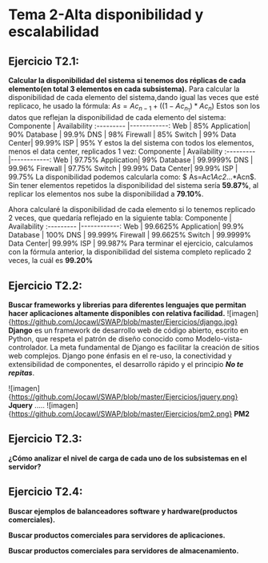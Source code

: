 # Tema 2-Alta disponibilidad y escalabilidad
## Ejercicio T2.1:
**Calcular la disponibilidad del sistema si tenemos dos réplicas de cada elemento(en total 3 elementos en cada subsistema).**
Para calcular la disponibilidad de cada elemento del sistema,dando igual las veces que esté replicaco, he usado la fórmula: $As = Ac_{n-1}+((1-Ac_{n_1})*Ac_n)$
Estos son los datos que reflejan la disponibilidad de cada elemento del sistema:
Componente | Availability
:--------- |------------:
Web		   | 85%
Application| 90%
Database   | 99.9%
DNS        | 98%
Firewall   | 85%
Switch	   | 99%
Data Center| 99.99%
ISP        | 95%
Y estos la del sistema con todos los elementos, menos el data center, replicados 1 vez:
Componente | Availability
:--------- |------------:
Web		   | 97.75%
Application| 99%
Database   | 99.9999%
DNS        | 99.96%
Firewall   | 97.75%
Switch	   | 99.99%
Data Center| 99.99%
ISP        | 99.75%
La disponibilidad podemos calcularla como: $ As=Ac1*Ac2*...*Acn$. Sin tener elementos repetidos la disponibilidad del sistema sería **59.87%**, al replicar los elementos nos sube la disponibilidad a **79.10%**.

Ahora calcularé la disponibilidad de cada elemento si lo tenemos replicado 2 veces, que quedaría reflejado en la siguiente tabla:
Componente | Availability
:--------- |------------:
Web		   | 99.6625%
Application| 99.9%
Database   | 100%
DNS        | 99.999%
Firewall   | 99.6625%
Switch	   | 99.9999%
Data Center| 99.99%
ISP        | 99.987%
Para terminar el ejercicio, calculamos con la fórmula anterior, la disponibilidad del sistema completo replicado 2 veces, la cuál es **99.20%**

## Ejercicio T2.2:
**Buscar frameworks y librerias para diferentes lenguajes que permitan hacer aplicaciones altamente disponibles con relativa facilidad.**
![imagen]{https://github.com/Jocawl/SWAP/blob/master/Ejercicios/django.jpg}
**Django** es un framework de desarrollo web de código abierto, escrito en Python, que respeta el patrón de diseño conocido como Modelo-vista-controlador. La meta fundamental de Django es facilitar la creación de sitios web complejos. Django pone énfasis en el re-uso, la conectividad y extensibilidad de componentes, el desarrollo rápido y el principio ***No te repitas***.

![imagen]{https://github.com/Jocawl/SWAP/blob/master/Ejercicios/jquery.png}
**Jquery** .....
![imagen]{https://github.com/Jocawl/SWAP/blob/master/Ejercicios/pm2.png}
**PM2**
## Ejercicio T2.3:
**¿Cómo analizar el nivel de carga de cada uno de los subsistemas en el servidor?**

## Ejercicio T2.4: 
**Buscar ejemplos de balanceadores software y hardware(productos comerciales).**

**Buscar productos comerciales para servidores de aplicaciones.**

**Buscar productos comerciales para servidores de almacenamiento.**